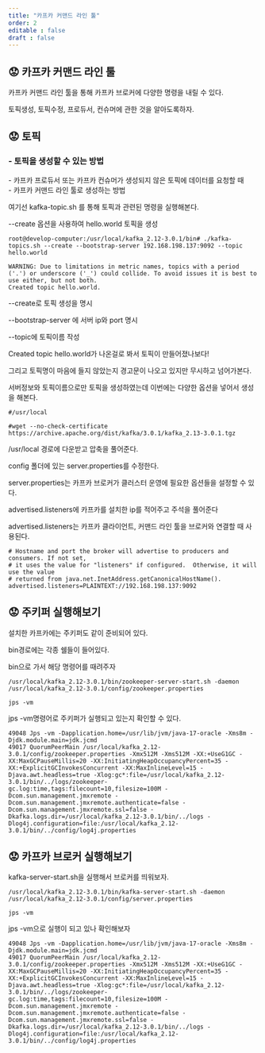 ```yaml
---
title: "카프카 커맨드 라인 툴"
order: 2
editable : false
draft : false
---
```


## :worried: 카프카 커맨드 라인 툴

카프카 커맨드 라인 툴을 통해 카프카 브로커에 다양한 명령을 내릴 수 있다.

토픽생성, 토픽수정, 프로듀서, 컨슈머에 관한 것을 알아도록하자.

## :worried: 토픽

### - 토픽을 생성할 수 있는 방법

<Info>
- 카프카 프로듀서 또는 카프카 컨슈머가 생성되지 않은 토픽에 데이터를 요청할 때 <br/>
- 카프카 커맨드 라인 툴로 생성하는 방법
</Info>

여기선 kafka-topic.sh 를 통해 토픽과 관련된 명령을 실행해본다.

--create 옵션을 사용하여 hello.world 토픽을 생성

```
root@develop-computer:/usr/local/kafka_2.12-3.0.1/bin# ./kafka-topics.sh --create --bootstrap-server 192.168.198.137:9092 --topic hello.world

WARNING: Due to limitations in metric names, topics with a period ('.') or underscore ('_') could collide. To avoid issues it is best to use either, but not both.
Created topic hello.world.
```

--create로 토픽 생성을 명시

--bootstrap-server 에 서버 ip와 port 명시

--topic에 토픽이름 작성


Created topic hello.world가 나온걸로 봐서 토픽이 만들어졌나보다!

그리고 토픽명이 마음에 들지 않았는지 경고문이 나오고 있지만 무시하고 넘어가본다.

서버정보와 토픽이름으로만 토픽을 생성하였는데 이번에는 다양한 옵션을 넣어서 생성을 해본다.













```
#/usr/local

#wget --no-check-certificate https://archive.apache.org/dist/kafka/3.0.1/kafka_2.13-3.0.1.tgz
```

/usr/local 경로에 다운받고 압축을 풀어준다.

config 폴더에 있는 server.properties를 수정한다.

server.properties는 카프카 브로커가 클러스터 운영에 필요한 옵션들을 설정할 수 있다.

advertised.listeners에 카프카를 설치한 ip를 적어주고 주석을 풀어준다

advertised.listeners는 카프카 클라이언트, 커맨드 라인 툴을 브로커와 연결할 때 사용된다.
```
# Hostname and port the broker will advertise to producers and consumers. If not set,
# it uses the value for "listeners" if configured.  Otherwise, it will use the value
# returned from java.net.InetAddress.getCanonicalHostName().
advertised.listeners=PLAINTEXT://192.168.198.137:9092
```

## :worried: 주키퍼 실행해보기

설치한 카프카에는 주키퍼도 같이 준비되어 있다.

bin경로에는 각종 쉘들이 들어있다.

bin으로 가서 해당 명령어를 때려주자
```
/usr/local/kafka_2.12-3.0.1/bin/zookeeper-server-start.sh -daemon /usr/local/kafka_2.12-3.0.1/config/zookeeper.properties

jps -vm
```

jps -vm명령어로 주키퍼가 실행되고 있는지 확인할 수 있다.
```
49048 Jps -vm -Dapplication.home=/usr/lib/jvm/java-17-oracle -Xms8m -Djdk.module.main=jdk.jcmd
49017 QuorumPeerMain /usr/local/kafka_2.12-3.0.1/config/zookeeper.properties -Xmx512M -Xms512M -XX:+UseG1GC -XX:MaxGCPauseMillis=20 -XX:InitiatingHeapOccupancyPercent=35 -XX:+ExplicitGCInvokesConcurrent -XX:MaxInlineLevel=15 -Djava.awt.headless=true -Xlog:gc*:file=/usr/local/kafka_2.12-3.0.1/bin/../logs/zookeeper-gc.log:time,tags:filecount=10,filesize=100M -Dcom.sun.management.jmxremote -Dcom.sun.management.jmxremote.authenticate=false -Dcom.sun.management.jmxremote.ssl=false -Dkafka.logs.dir=/usr/local/kafka_2.12-3.0.1/bin/../logs -Dlog4j.configuration=file:/usr/local/kafka_2.12-3.0.1/bin/../config/log4j.properties
```

## :worried: 카프카 브로커 실행해보기
kafka-server-start.sh을 실행해서 브로커를 띄워보자.

```
/usr/local/kafka_2.12-3.0.1/bin/kafka-server-start.sh -daemon /usr/local/kafka_2.12-3.0.1/config/server.properties

jps -vm
```

jps -vm으로 실행이 되고 있나 확인해보자

```
49048 Jps -vm -Dapplication.home=/usr/lib/jvm/java-17-oracle -Xms8m -Djdk.module.main=jdk.jcmd
49017 QuorumPeerMain /usr/local/kafka_2.12-3.0.1/config/zookeeper.properties -Xmx512M -Xms512M -XX:+UseG1GC -XX:MaxGCPauseMillis=20 -XX:InitiatingHeapOccupancyPercent=35 -XX:+ExplicitGCInvokesConcurrent -XX:MaxInlineLevel=15 -Djava.awt.headless=true -Xlog:gc*:file=/usr/local/kafka_2.12-3.0.1/bin/../logs/zookeeper-gc.log:time,tags:filecount=10,filesize=100M -Dcom.sun.management.jmxremote -Dcom.sun.management.jmxremote.authenticate=false -Dcom.sun.management.jmxremote.ssl=false -Dkafka.logs.dir=/usr/local/kafka_2.12-3.0.1/bin/../logs -Dlog4j.configuration=file:/usr/local/kafka_2.12-3.0.1/bin/../config/log4j.properties
```









